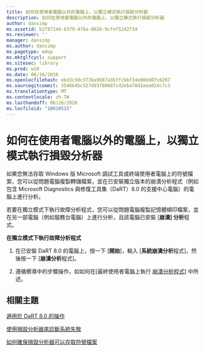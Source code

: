 ```yaml
---
title: 如何在使用者電腦以外的電腦上，以獨立模式執行損毀分析器
description: 如何在使用者電腦以外的電腦上，以獨立模式執行損毀分析器
author: dansimp
ms.assetid: b2f87144-6379-478a-802b-9cfef5242f34
ms.reviewer: ''
manager: dansimp
ms.author: dansimp
ms.pagetype: mdop
ms.mktglfcycl: support
ms.sitesec: library
ms.prod: w10
ms.date: 06/16/2016
ms.openlocfilehash: ebd3c50c373ba9687a3b7fcbbf34e86bd07c6207
ms.sourcegitcommit: 354664bc527d93f80687cd2eba70d1eea024c7c3
ms.translationtype: MT
ms.contentlocale: zh-TW
ms.lasthandoff: 06/26/2020
ms.locfileid: "10810515"
---
```

# 如何在使用者電腦以外的電腦上，以獨立模式執行損毀分析器


如果您無法存取 Windows 版 Microsoft 調試工具或終端使用者電腦上的符號檔案，您可以從問題電腦複製轉儲檔案，並在已安裝獨立版本的崩潰分析程式（例如包含 Microsoft Diagnostics 與修復工具集（DaRT）8.0 的支援中心電腦）的電腦上進行分析。

若要在獨立模式下執行故障分析程式，您可以從問題電腦複製記憶體傾印檔案，並在另一部電腦（例如服務台電腦）上進行分析，且該電腦已安裝 [**崩潰] 分析**程式。

**在獨立模式下執行故障分析程式**

1.  在已安裝 DaRT 8.0 的電腦上，按一下 [**開始**]，輸入 [**系統崩潰分析**程式]，然後按一下 [**崩潰分析**程式]。

2.  遵循嚮導中的步驟操作，如如何在[最終使用者電腦上執行 [崩潰分析程式](how-to-run-the-crash-analyzer-on-an-end-user-computer-dart-8.md)] 中所述。

## 相關主題


[適用於 DaRT 8.0 的操作](operations-for-dart-80-dart-8.md)

[使用損毀分析器來診斷系統失敗](diagnosing-system-failures-with-crash-analyzer--dart-8.md)

[如何確保損毀分析器可以存取符號檔案](how-to-ensure-that-crash-analyzer-can-access-symbol-files.md)

 

 






